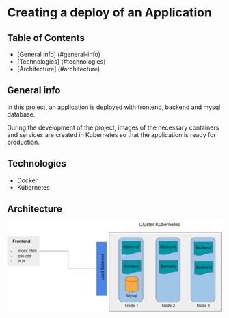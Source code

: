 # Creating a deploy of an Application



## Table of Contents

* [General info] (#general-info)
* [Technologies] (#technologies)
* [Architecture] (#architecture)



## General info

In this project, an application is deployed with frontend, backend and mysql database.

During the development of the project, images of the necessary containers and services are created in Kubernetes so that the application is ready for production.



## Technologies

* Docker
* Kubernetes



## Architecture

![architecture](architecture.jpg)